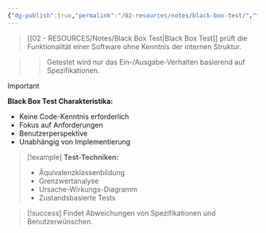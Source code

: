 ```yaml
---
{"dg-publish":true,"permalink":"/02-resources/notes/black-box-test/","tags":["qualitaetssicherung/testing","testing/verfahren"],"noteIcon":"","updated":"2025-09-18T12:27:07.474+02:00"}
---
```



>[[02 - RESOURCES/Notes/Black Box Test\|Black Box Test]] prüft die Funktionalität einer Software ohne Kenntnis der internen Struktur.

>>Getestet wird nur das Ein-/Ausgabe-Verhalten basierend auf Spezifikationen.

>[!important] 
>**Black Box Test Charakteristika:**
>- Keine Code-Kenntnis erforderlich
>- Fokus auf Anforderungen
>- Benutzerperspektive
>- Unabhängig von Implementierung

>[!example] 
>**Test-Techniken:**
>- Äquivalenzklassenbildung
>- Grenzwertanalyse
>- Ursache-Wirkungs-Diagramm
>- Zustandsbasierte Tests

>[!success] 
>Findet Abweichungen von Spezifikationen und Benutzerwünschen.